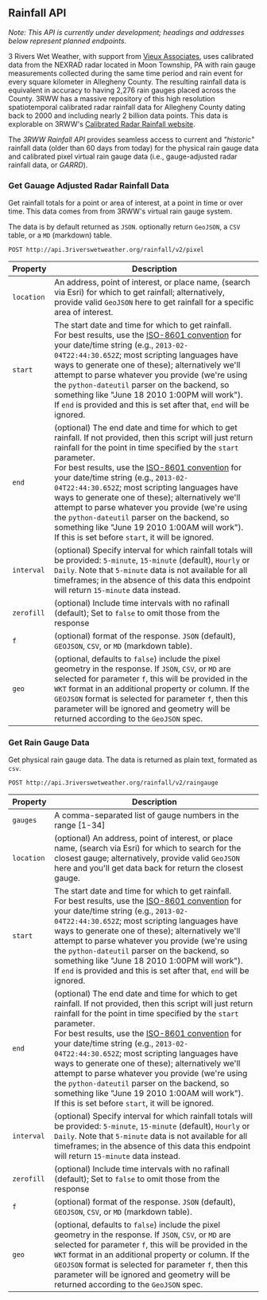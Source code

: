 ## Rainfall API

*Note: This API is currently under development; headings and addresses below represent planned endpoints.*

3 Rivers Wet Weather, with support from [Vieux Associates](http://www.vieuxinc.com/), uses calibrated data from the NEXRAD radar located in Moon Township, PA with rain gauge measurements collected during the same time period and rain event for every square kilometer in Allegheny County. The resulting rainfall data is equivalent in accuracy to having 2,276 rain gauges placed across the County. 3RWW has a massive repository of this high resolution spatiotemporal calibrated radar rainfall data for Allegheny County dating back to 2000 and including nearly 2 billion data points. This data is explorable on 3RWW's [Calibrated Radar Rainfall website](http://www.3riverswetweather.org/municipalities/calibrated-radar-rainfall-data).

The *3RWW Rainfall API* provides seamless access to current and *"historic"* rainfall data (older than 60 days from today) for the physical rain gauge data and calibrated pixel virtual rain gauge data (i.e., gauge-adjusted radar rainfall data, or *GARRD*).

<!-- Data | Source | Description | Get
---|---|---|---
Rainfall | 3RWW & Vieux Associates | ... | Get it here! -->

### Get Gauage Adjusted Radar Rainfall Data

Get rainfall totals for a point or area of interest, at a point in time or over time. This data comes from from 3RWW's virtual rain gauge system.

The data is by default returned as `JSON`. optionally return `GeoJSON`, a `CSV` table, or a `MD` (markdown) table.

```endpoint
POST http://api.3riverswetweather.org/rainfall/v2/pixel
```

Property | Description
---|---
`location` | An address, point of interest, or place name, (search via Esri) for which to get rainfall; alternatively, provide valid `GeoJSON` here to get rainfall for a specific area of interest.
`start` | The start date and time for which to get rainfall.<br>For best results, use the [ISO-8601 convention](https://en.wikipedia.org/wiki/ISO_8601) for your date/time string (e.g., `2013-02-04T22:44:30.652Z`; most scripting languages have ways to generate one of these); alternatively we'll attempt to parse whatever you provide (we're using the `python-dateutil` parser on the backend, so something like "June 18 2010 1:00PM will work").<br>If `end` is provided and this is set after that, `end` will be ignored.
`end` | (optional) The end date and time for which to get rainfall. If not provided, then this script will just return rainfall for the point in time specified by the `start` parameter.<br>For best results, use the [ISO-8601 convention](https://en.wikipedia.org/wiki/ISO_8601) for your date/time string (e.g., `2013-02-04T22:44:30.652Z`; most scripting languages have ways to generate one of these); alternatively we'll attempt to parse whatever you provide (we're using the `python-dateutil` parser on the backend, so something like "June 19 2010 1:00AM will work").<br>If this is set before `start`, it will be ignored.
`interval` | (optional) Specify interval for which rainfall totals will be provided: `5-minute`, `15-minute` (default), `Hourly` or `Daily`. Note that `5-minute` data is not available for all timeframes; in the absence of this data this endpoint will return `15-minute` data instead.
`zerofill` | (optional) Include time intervals with no rafinall (default); Set to `false` to omit those from the response
`f` | (optional) format of the response. `JSON` (default), `GEOJSON`, `CSV`, or `MD` (markdown table).
`geo` | (optional, defaults to `false`) include the pixel geometry in the response. If `JSON`, `CSV`, or `MD` are selected for parameter `f`, this will be provided in the `WKT` format in an additional property or column. If the `GEOJSON` format is selected for parameter `f`, then this parameter will be ignored and geometry will be returned according to the `GeoJSON` spec.

### Get Rain Gauge Data

Get physical rain gauge data. The data is returned as plain text, formated as `csv`.

```endpoint
POST http://api.3riverswetweather.org/rainfall/v2/raingauge
```

Property | Description
---|---
`gauges` | A comma-separated list of gauge numbers in the range [1-34]
`location` | (optional) An address, point of interest, or place name, (search via Esri) for which to search for the closest gauge; alternatively, provide valid `GeoJSON` here and you'll get data back for return the closest gauge.
`start` | The start date and time for which to get rainfall.<br>For best results, use the [ISO-8601 convention](https://en.wikipedia.org/wiki/ISO_8601) for your date/time string (e.g., `2013-02-04T22:44:30.652Z`; most scripting languages have ways to generate one of these); alternatively we'll attempt to parse whatever you provide (we're using the `python-dateutil` parser on the backend, so something like "June 18 2010 1:00PM will work").<br>If `end` is provided and this is set after that, `end` will be ignored.
`end` | (optional) The end date and time for which to get rainfall. If not provided, then this script will just return rainfall for the point in time specified by the `start` parameter.<br>For best results, use the [ISO-8601 convention](https://en.wikipedia.org/wiki/ISO_8601) for your date/time string (e.g., `2013-02-04T22:44:30.652Z`; most scripting languages have ways to generate one of these); alternatively we'll attempt to parse whatever you provide (we're using the `python-dateutil` parser on the backend, so something like "June 19 2010 1:00AM will work").<br>If this is set before `start`, it will be ignored.
`interval` | (optional) Specify interval for which rainfall totals will be provided: `5-minute`, `15-minute` (default), `Hourly` or `Daily`. Note that `5-minute` data is not available for all timeframes; in the absence of this data this endpoint will return `15-minute` data instead.
`zerofill` | (optional) Include time intervals with no rafinall (default); Set to `false` to omit those from the response
`f` | (optional) format of the response. `JSON` (default), `GEOJSON`, `CSV`, or `MD` (markdown table).
`geo` | (optional, defaults to `false`) include the pixel geometry in the response. If `JSON`, `CSV`, or `MD` are selected for parameter `f`, this will be provided in the `WKT` format in an additional property or column. If the `GEOJSON` format is selected for parameter `f`, then this parameter will be ignored and geometry will be returned according to the `GeoJSON` spec.

